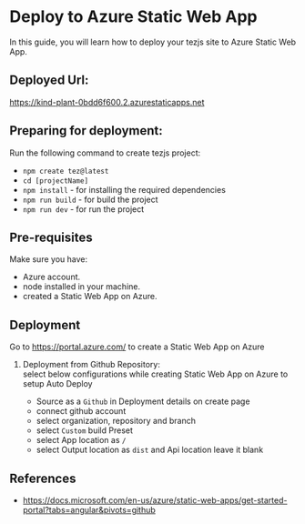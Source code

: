 # Deploy to Azure Static Web App
In this guide, you will learn how to deploy your tezjs site to Azure Static Web App.

## Deployed Url:
https://kind-plant-0bdd6f600.2.azurestaticapps.net

## Preparing for deployment:
Run the following command to create tezjs project:
  - `npm create tez@latest`
  - `cd [projectName]`
  - `npm install` - for installing the required dependencies
  - `npm run build` - for build the project
  - `npm run dev` - for run the project

## Pre-requisites
Make sure you have:
  - Azure account.
  - node installed in your machine.
  - created a Static Web App on Azure.

## Deployment
Go to https://portal.azure.com/ to create a Static Web App on Azure  
1. Deployment from Github Repository:   
select below configurations while creating Static Web App on Azure to setup Auto Deploy

    - Source as a `Github` in Deployment details on create page
    - connect github account
    - select organization, repository and branch
    - select `Custom` build Preset
    - select App location as `/`
    - select Output location as `dist` and Api location leave it blank
   
   
## References
  - https://docs.microsoft.com/en-us/azure/static-web-apps/get-started-portal?tabs=angular&pivots=github

